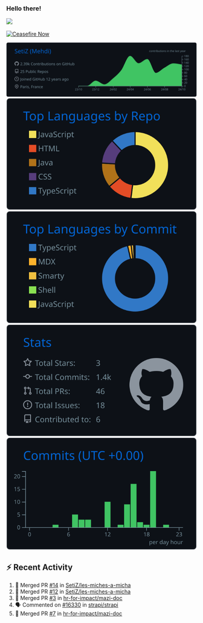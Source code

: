 ### Hello there!
![](https://gifdb.com/images/high/obi-wan-kenobi-well-hello-there-hzgui7yr5ketac2c.webp)

[![Ceasefire Now](https://badge.techforpalestine.org/default)](https://techforpalestine.org/learn-more)

![](https://raw.githubusercontent.com/SetiZ/SetiZ/master/profile-summary-card-output/github_dark/0-profile-details.svg)
![](https://raw.githubusercontent.com/SetiZ/SetiZ/master/profile-summary-card-output/github_dark/1-repos-per-language.svg)
![](https://raw.githubusercontent.com/SetiZ/SetiZ/master/profile-summary-card-output/github_dark/2-most-commit-language.svg)
![](https://raw.githubusercontent.com/SetiZ/SetiZ/master/profile-summary-card-output/github_dark/3-stats.svg)
![](https://raw.githubusercontent.com/SetiZ/SetiZ/master/profile-summary-card-output/github_dark/4-productive-time.svg)

## :zap: Recent Activity	

<!--START_SECTION:activity-->
1. 🎉 Merged PR [#14](https://github.com/SetiZ/les-miches-a-micha/pull/14) in [SetiZ/les-miches-a-micha](https://github.com/SetiZ/les-miches-a-micha)
2. 🎉 Merged PR [#12](https://github.com/SetiZ/les-miches-a-micha/pull/12) in [SetiZ/les-miches-a-micha](https://github.com/SetiZ/les-miches-a-micha)
3. 🎉 Merged PR [#3](https://github.com/hr-for-impact/mazi-doc/pull/3) in [hr-for-impact/mazi-doc](https://github.com/hr-for-impact/mazi-doc)
4. 🗣 Commented on [#16330](https://github.com/strapi/strapi/issues/16330#issuecomment-2371799249) in [strapi/strapi](https://github.com/strapi/strapi)
5. 🎉 Merged PR [#7](https://github.com/hr-for-impact/mazi-doc/pull/7) in [hr-for-impact/mazi-doc](https://github.com/hr-for-impact/mazi-doc)
<!--END_SECTION:activity-->

<!--
**SetiZ/SetiZ** is a ✨ _special_ ✨ repository because its `README.md` (this file) appears on your GitHub profile.

Here are some ideas to get you started:

- 🔭 I’m currently working on ...
- 🌱 I’m currently learning ...
- 👯 I’m looking to collaborate on ...
- 🤔 I’m looking for help with ...
- 💬 Ask me about ...
- 📫 How to reach me: ...
- 😄 Pronouns: ...
- ⚡ Fun fact: ...
-->
